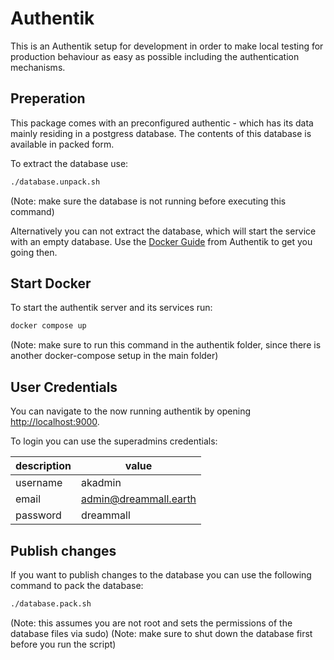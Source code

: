 # Authentik

This is an Authentik setup for development in order to make local testing for production behaviour as easy as possible including the authentication mechanisms.

## Preperation

This package comes with an preconfigured authentic - which has its data mainly residing in a postgress database. The contents of this database is available in packed form.

To extract the database use:
```bash
./database.unpack.sh
```
(Note: make sure the database is not running before executing this command)

Alternatively you can not extract the database, which will start the service with an empty database. Use the [Docker Guide](https://goauthentik.io/docs/installation/docker-compose#preparation) from Authentik to get you going then.

## Start Docker

To start the authentik server and its services run:
```bash
docker compose up
```
(Note: make sure to run this command in the authentik folder, since there is another docker-compose setup in the main folder)

## User Credentials

You can navigate to the now running authentik by opening [http://localhost:9000](http://localhost:9000).

To login you can use the superadmins credentials:

| description | value                                          |
| ----------- | ---------------------------------------------- |
| username    | akadmin                                        |
| email       | [admin@dreammall.earth](admin@dreammall.earth) |
| password    | dreammall                                      |

## Publish changes

If you want to publish changes to the database you can use the following command to pack the database:
```bash
./database.pack.sh
```
(Note: this assumes you are not root and sets the permissions of the database files via sudo)
(Note: make sure to shut down the database first before you run the script)
